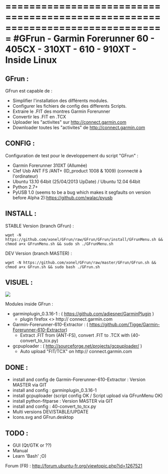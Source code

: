 ===============================================================================
#GFrun - Garmin Forerunner 60 - 405CX - 310XT - 610 - 910XT - Inside Linux
===============================================================================

GFrun :
-------
GFrun est capable de :
   + Simplifier l'installation des différents modules.
   + Configurer les fichiers de config des differents Scripts.
   + Extraire le .FIT des montres Garmin Forerunner
   + Convertir les .FIT en .TCX
   + Uploader les "activites" sur http://connect.garmin.com
   + Downloader toutes les "activites" de http://connect.garmin.com

CONFIG :
---------------
Configuration de test pour le developpement du script "GFrun" :
   + Garmin Forerunner 310XT (Allumée)
   + Clef Usb ANT FS /ANT+ (ID_product 1008 & 1009) (connecté à l'ordinateur)
   + Ubuntu 13.10 64bit (25/04/2013 UpDate) / Ubuntu 12.04 64bit
   + Python 2.7+
   + PyUSB 1.0 (seems to be a bug which makes it segfaults on version before Alpha 2):https://github.com/walac/pyusb


INSTALL :
---------

STABLE Version (branch GFrun) :
<pre><code>wget -N https://github.com/xonel/GFrun/raw/GFrun/GFrun/install/GFrunMenu.sh && chmod a+x GFrunMenu.sh && sudo sh ./GFrunMenu.sh
</code></pre>

DEV Version (branch MASTER) :
<pre><code>wget -N https://github.com/xonel/GFrun/raw/master/GFrun/GFrun.sh && chmod a+x GFrun.sh && sudo bash ./GFrun.sh
</code></pre>

VISUEL :
---------

<a href='https://github.com/xonel/GFrun/blob/master/_.local/share/GFrun/GFrun.png'><img src='https://github.com/xonel/GFrun/blob/master/_.local/share/GFrun/GFrun.png' /></a>

Modules inside GFrun :
+ garminplugin_0.3.16-1 : ( https://github.com/adiesner/GarminPlugin )
  - plugin firefox <> http:// connect.garmin.com
+ Garmin-Forerunner-610-Extractor : ( https://github.com/Tigge/Garmin-Forerunner-610-Extractor) 
  - Extract .FIT from (ANT-FS), convert .FIT to .TCX with (40-convert_to_tcx.py)
+ gcpuploader : ( http://sourceforge.net/projects/gcpuploader/ )
  - Auto upload "FIT/TCX" on http:// connect.garmin.com

DONE :
-----
+ install and config de Garmin-Forerunner-610-Extractor : Version MASTER via GIT
+ install and config : garminplugin_0.3.16-1 
+ install gcpuploader (script config OK / Script upload via GFrunMenu OK)
+ install python-fitparse :  Version MASTER via GIT
+ install and config : 40-convert_to_tcx.py
+ Multi versions DEV/STABLE/UPDATE
+ Icons.svg and GFrun.desktop

TODO :
--------
- GUI (Qt/GTK or ??)
- Manual
- Learn 'Bash' ;O)

Forum (FR) : http://forum.ubuntu-fr.org/viewtopic.php?id=1267521
